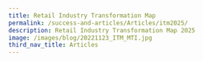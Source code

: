 ```yaml
---
title: Retail Industry Transformation Map
permalink: /success-and-articles/Articles/itm2025/
description: Retail Industry Transformation Map 2025
image: /images/blog/20221123_ITM_MTI.jpg
third_nav_title: Articles
---
```


